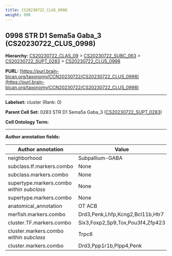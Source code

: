 ```yaml
---
title: CS20230722_CLUS_0998
weight: 998
---
```

## 0998 STR D1 Sema5a Gaba_3 (CS20230722_CLUS_0998)
<b>Hierarchy: </b>
[CS20230722_CLAS_09](../CS20230722_CLAS_09) >
[CS20230722_SUBC_063](../CS20230722_SUBC_063) >
[CS20230722_SUPT_0283](../CS20230722_SUPT_0283) >
[CS20230722_CLUS_0998](../CS20230722_CLUS_0998)

**PURL:** [https://purl.brain-bican.org/taxonomy/CCN20230722/CS20230722_CLUS_0998](https://purl.brain-bican.org/taxonomy/CCN20230722/CS20230722_CLUS_0998)

---


**Labelset:** cluster (Rank: 0)

**Parent Cell Set:** 0283 STR D1 Sema5a Gaba_3 ([CS20230722_SUPT_0283](../CS20230722_SUPT_0283))



**Cell Ontology Term:** 

[MARKER GENES.]: #


---

[TRANSFERRED ANNOTATIONS.]: #


[AUTHOR ANNOTATION FIELDS.]: #


**Author annotation fields:**

| Author annotation | Value |
|-------------------|-------|
|neighborhood|Subpallium-GABA|
|subclass.tf.markers.combo|None|
|subclass.markers.combo|None|
|supertype.markers.combo _within subclass_|None|
|supertype.markers.combo|None|
|anatomical_annotation|OT ACB|
|merfish.markers.combo|Drd3,Penk,Lhfp,Kcng2,Bcl11b,Htr7|
|cluster.TF.markers.combo|Six3,Foxp2,Sp9,Tox,Pou3f4,Zfp423|
|cluster.markers.combo _within subclass_|Trpc6|
|cluster.markers.combo|Drd3,Ppp1r1b,Plpp4,Penk|
